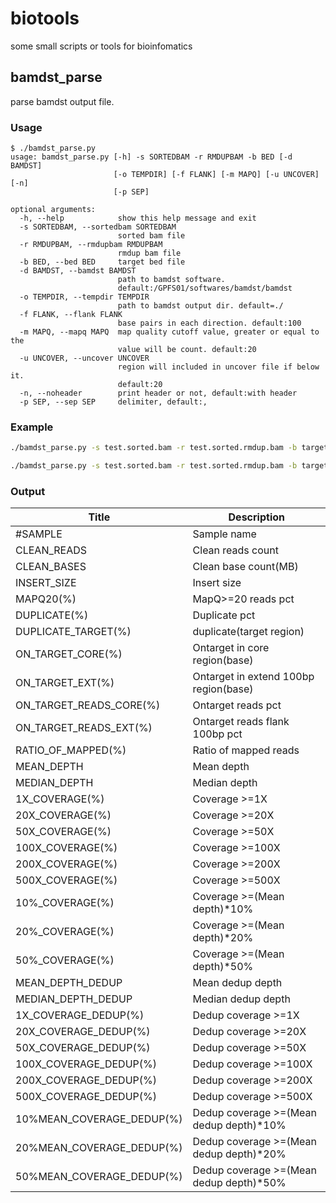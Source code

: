 # biotools

some small scripts or tools for bioinfomatics

## bamdst_parse

parse bamdst output file.

### Usage

```shell
$ ./bamdst_parse.py
usage: bamdst_parse.py [-h] -s SORTEDBAM -r RMDUPBAM -b BED [-d BAMDST]
                       [-o TEMPDIR] [-f FLANK] [-m MAPQ] [-u UNCOVER] [-n]
                       [-p SEP]

optional arguments:
  -h, --help            show this help message and exit
  -s SORTEDBAM, --sortedbam SORTEDBAM
                        sorted bam file
  -r RMDUPBAM, --rmdupbam RMDUPBAM
                        rmdup bam file
  -b BED, --bed BED     target bed file
  -d BAMDST, --bamdst BAMDST
                        path to bamdst software.
                        default:/GPFS01/softwares/bamdst/bamdst
  -o TEMPDIR, --tempdir TEMPDIR
                        path to bamdst output dir. default=./
  -f FLANK, --flank FLANK
                        base pairs in each direction. default:100
  -m MAPQ, --mapq MAPQ  map quality cutoff value, greater or equal to the
                        value will be count. default:20
  -u UNCOVER, --uncover UNCOVER
                        region will included in uncover file if below it.
                        default:20
  -n, --noheader        print header or not, default:with header
  -p SEP, --sep SEP     delimiter, default:,
```

### Example

```bash
./bamdst_parse.py -s test.sorted.bam -r test.sorted.rmdup.bam -b target.bed > output.csv

./bamdst_parse.py -s test.sorted.bam -r test.sorted.rmdup.bam -b target.bed -p \t > output.tsv
```

### Output

| Title                     | Description                             |
| ------------------------- | --------------------------------------- |
| #SAMPLE                   | Sample name                             |
| CLEAN_READS               | Clean reads count                       |
| CLEAN_BASES               | Clean base count(MB)                    |
| INSERT_SIZE               | Insert size                             |
| MAPQ20(%)                 | MapQ>=20 reads pct                      |
| DUPLICATE(%)              | Duplicate pct                           |
| DUPLICATE_TARGET(%)       | duplicate(target region)                |
| ON_TARGET_CORE(%)         | Ontarget in core region(base)           |
| ON_TARGET_EXT(%)          | Ontarget in extend 100bp region(base)   |
| ON_TARGET_READS_CORE(%)   | Ontarget reads pct                      |
| ON_TARGET_READS_EXT(%)    | Ontarget reads flank 100bp pct          |
| RATIO_OF_MAPPED(%)        | Ratio of mapped reads                   |
| MEAN_DEPTH                | Mean depth                              |
| MEDIAN_DEPTH              | Median depth                            |
| 1X_COVERAGE(%)            | Coverage >=1X                           |
| 20X_COVERAGE(%)           | Coverage >=20X                          |
| 50X_COVERAGE(%)           | Coverage >=50X                          |
| 100X_COVERAGE(%)          | Coverage >=100X                         |
| 200X_COVERAGE(%)          | Coverage >=200X                         |
| 500X_COVERAGE(%)          | Coverage >=500X                         |
| 10%_COVERAGE(%)           | Coverage >=(Mean depth)*10%             |
| 20%_COVERAGE(%)           | Coverage >=(Mean depth)*20%             |
| 50%_COVERAGE(%)           | Coverage >=(Mean depth)*50%             |
| MEAN_DEPTH_DEDUP          | Mean dedup depth                        |
| MEDIAN_DEPTH_DEDUP        | Median dedup depth                      |
| 1X_COVERAGE_DEDUP(%)      | Dedup coverage >=1X                     |
| 20X_COVERAGE_DEDUP(%)     | Dedup coverage >=20X                    |
| 50X_COVERAGE_DEDUP(%)     | Dedup coverage >=50X                    |
| 100X_COVERAGE_DEDUP(%)    | Dedup coverage >=100X                   |
| 200X_COVERAGE_DEDUP(%)    | Dedup coverage >=200X                   |
| 500X_COVERAGE_DEDUP(%)    | Dedup coverage >=500X                   |
| 10%MEAN_COVERAGE_DEDUP(%) | Dedup coverage >=(Mean dedup depth)*10% |
| 20%MEAN_COVERAGE_DEDUP(%) | Dedup coverage >=(Mean dedup depth)*20% |
| 50%MEAN_COVERAGE_DEDUP(%) | Dedup coverage >=(Mean dedup depth)*50% |